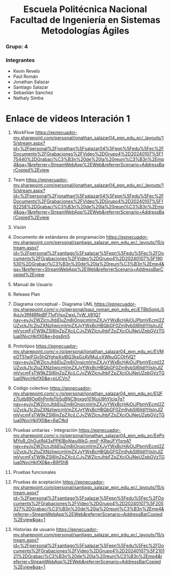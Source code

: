 <h1 align="center">
    Escuela Politécnica Nacional<br>
    Facultad de Ingeniería en Sistemas<br>
    Metodologías Ágiles<br>
</h1>

### Grupo: 4

### Integrantes
- Kevin Revelo
- Paúl Román
- Jonathan Salazar
- Santiago Salazar
- Sebastián Sanchez
- Nathaly Simba

# Enlace de videos Interación 1
1. WorkFlow
https://epnecuador-my.sharepoint.com/personal/jonathan_salazar04_epn_edu_ec/_layouts/15/stream.aspx?id=%2Fpersonal%2Fjonathan%5Fsalazar04%5Fepn%5Fedu%5Fec%2FDocuments%2FGrabaciones%2FVideo%2DGrupo4%2D20240107%5F175440%2DGrabaci%C3%B3n%20de%20la%20reuni%C3%B3n%2Emp4&ga=1&referrer=StreamWebApp%2EWeb&referrerScenario=AddressBarCopied%2Eview
2. Team
https://epnecuador-my.sharepoint.com/personal/jonathan_salazar04_epn_edu_ec/_layouts/15/stream.aspx?id=%2Fpersonal%2Fjonathan%5Fsalazar04%5Fepn%5Fedu%5Fec%2FDocuments%2FGrabaciones%2FVideo%2DGrupo4%2D20240107%5F182258%2DGrabaci%C3%B3n%20de%20la%20reuni%C3%B3n%2Emp4&ga=1&referrer=StreamWebApp%2EWeb&referrerScenario=AddressBarCopied%2Eview
3. Visión

4. Documento de estándares de programación
https://epnecuador-my.sharepoint.com/personal/santiago_salazar_epn_edu_ec/_layouts/15/stream.aspx?id=%2Fpersonal%2Fsantiago%5Fsalazar%5Fepn%5Fedu%5Fec%2FDocuments%2FGrabaciones%2FVideo%2DGrupo4%2D20240107%5F190530%2DGrabaci%C3%B3n%20de%20la%20reuni%C3%B3n%2Emp4&ga=1&referrer=StreamWebApp%2EWeb&referrerScenario=AddressBarCopied%2Eview

5. Manual de Usuario

6. Release Plan

8. Diagrama conceptual - Diagrama UML
https://epnecuador-my.sharepoint.com/:v:/g/personal/paul_roman_epn_edu_ec/ETBbSojnLi5AqJv3ftf4RNsBF71ufVjsxZwxL7vW_ti91Q?nav=eyJyZWZlcnJhbEluZm8iOnsicmVmZXJyYWxBcHAiOiJPbmVEcml2ZUZvckJ1c2luZXNzIiwicmVmZXJyYWxBcHBQbGF0Zm9ybSI6IldlYiIsInJlZmVycmFsTW9kZSI6InZpZXciLCJyZWZlcnJhbFZpZXciOiJNeUZpbGVzTGlua0NvcHkifX0&e=bgs6m5

9. Prototipos
https://epnecuador-my.sharepoint.com/:v:/g/personal/jonathan_salazar04_epn_edu_ec/EVMeOT51wlFGv5hQYghpXsIBQ3ksGzAVMuLvXWkuGCOHVQ?nav=eyJyZWZlcnJhbEluZm8iOnsicmVmZXJyYWxBcHAiOiJPbmVEcml2ZUZvckJ1c2luZXNzIiwicmVmZXJyYWxBcHBQbGF0Zm9ybSI6IldlYiIsInJlZmVycmFsTW9kZSI6InZpZXciLCJyZWZlcnJhbFZpZXciOiJNeUZpbGVzTGlua0NvcHkifX0&e=pUCVn7

10. Código colectivo
https://epnecuador-my.sharepoint.com/:v:/g/personal/jonathan_salazar04_epn_edu_ec/EQFz7Iutb89Op6hPmfeTb5oBNC9nxqg101KuU9hYlcjq7g?nav=eyJyZWZlcnJhbEluZm8iOnsicmVmZXJyYWxBcHAiOiJPbmVEcml2ZUZvckJ1c2luZXNzIiwicmVmZXJyYWxBcHBQbGF0Zm9ybSI6IldlYiIsInJlZmVycmFsTW9kZSI6InZpZXciLCJyZWZlcnJhbFZpZXciOiJNeUZpbGVzTGlua0NvcHkifX0&e=6aCfkd

12. Pruebas unitarias - Integración
https://epnecuador-my.sharepoint.com/:v:/g/personal/jonathan_salazar04_epn_edu_ec/EePxMYoR_GhGutlN43xPPKIBoNwuWkG-mnF-KRwJFYfxmA?nav=eyJyZWZlcnJhbEluZm8iOnsicmVmZXJyYWxBcHAiOiJPbmVEcml2ZUZvckJ1c2luZXNzIiwicmVmZXJyYWxBcHBQbGF0Zm9ybSI6IldlYiIsInJlZmVycmFsTW9kZSI6InZpZXciLCJyZWZlcnJhbFZpZXciOiJNeUZpbGVzTGlua0NvcHkifX0&e=B9f5hB

13. Pruebas funcionales

14. Pruebas de aceptación
https://epnecuador-my.sharepoint.com/personal/santiago_salazar_epn_edu_ec/_layouts/15/stream.aspx?id=%2Fpersonal%2Fsantiago%5Fsalazar%5Fepn%5Fedu%5Fec%2FDocuments%2FGrabaciones%2FVideo%2DGrupo4%2D20240107%5F205327%2DGrabaci%C3%B3n%20de%20la%20reuni%C3%B3n%2Emp4&referrer=StreamWebApp%2EWeb&referrerScenario=AddressBarCopied%2Eview&ga=1

15. Historias de usuario
https://epnecuador-my.sharepoint.com/personal/santiago_salazar_epn_edu_ec/_layouts/15/stream.aspx?id=%2Fpersonal%2Fsantiago%5Fsalazar%5Fepn%5Fedu%5Fec%2FDocuments%2FGrabaciones%2FVideo%2DGrupo4%2D20240107%5F210121%2DGrabaci%C3%B3n%20de%20la%20reuni%C3%B3n%2Emp4&referrer=StreamWebApp%2EWeb&referrerScenario=AddressBarCopied%2Eview&ga=1 
